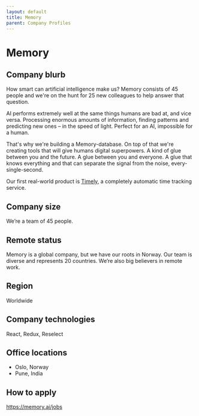 ```yaml
---
layout: default
title: Memory
parent: Company Profiles
---
```


# Memory

## Company blurb

How smart can artificial intelligence make us? Memory consists of 45 people and we're on the hunt for 25 new colleagues to help answer that question.

AI performs extremely well at the same things humans are bad at, and vice versa. Processing enormous amounts of information, finding patterns and predicting new ones – in the speed of light. Perfect for an AI, impossible for a human.

That's why we're building a Memory-database. On top of that we're creating tools that will give humans digital superpowers. A kind of glue between you and the future. A glue between you and everyone. A glue that knows everything and that can separate the signal from the noise, every-single-second.

Our first real-world product is [Timely](https://timelyapp.com/), a completely automatic time tracking service.

## Company size

We’re a team of 45 people.

## Remote status

Memory is a global company, but we have our roots in Norway. Our team is diverse and represents 20 countries. We’re also big believers in remote work.

## Region

Worldwide

## Company technologies

React, Redux, Reselect

## Office locations

- Oslo, Norway
- Pune, India

## How to apply

https://memory.ai/jobs